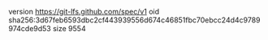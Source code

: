version https://git-lfs.github.com/spec/v1
oid sha256:3d67feb6593dbc2cf443939556d674c46851fbc70ebcc24d4c9789974cde9d53
size 9554
